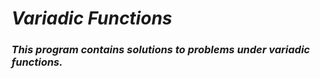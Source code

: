 # ***Variadic Functions***
### _This program contains **solutions** to problems under **variadic functions.**_
